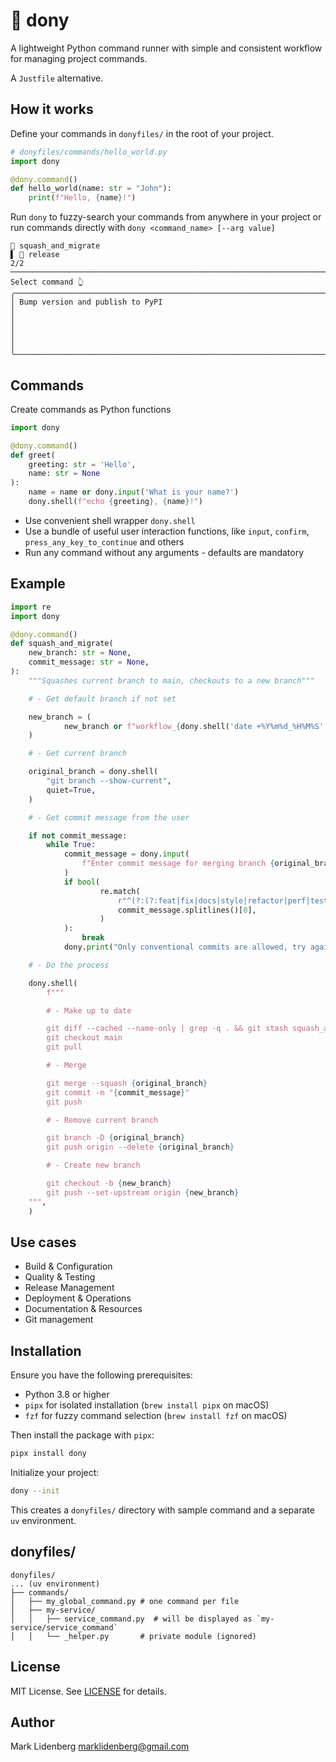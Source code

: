 # 🍥️ dony

A lightweight Python command runner with simple and consistent workflow for managing project 
commands.

A `Justfile` alternative.

## How it works

Define your commands in `donyfiles/` in the root of your project.

```python
# donyfiles/commands/hello_world.py
import dony

@dony.command()
def hello_world(name: str = "John"):
    print(f"Hello, {name}!")	
```

Run `dony` to fuzzy-search your commands from anywhere in your project or run commands directly with `dony <command_name> [--arg value]`

```
📝 squash_and_migrate                                                                                                                                                                                             
▌ 📝 release                                                                                                                                                                                                        
2/2 ─────────────────────────────────────────────────────────────────────────────────────────────────────────────────────────────────────────────────────────────────────────────────────────────────────────────
Select command 👆                                                                                                                                                                                                   
╭──────────────────────────────────────────────────────────────────────────────────────────────────────────────────────────────────────────────────────────────────────────────────────────────────────────────────╮
│ Bump version and publish to PyPI                                                                                                                                                                                 │
│                                                                                                                                                                                                                  │
│                                                                                                                                                                                                                  │
╰──────────────────────────────────────────────────────────────────────────────────────────────────────────────────────────────────────────────────────────────────────────────────────────────────────────────────╯
```

## Commands

Create commands as Python functions
```python
import dony

@dony.command()
def greet(
	greeting: str = 'Hello',
	name: str = None
):
	name = name or dony.input('What is your name?')
	dony.shell(f"echo {greeting}, {name}!")
```

- Use convenient shell wrapper `dony.shell`
- Use a bundle of useful user interaction functions, like `input`, `confirm`, `press_any_key_to_continue` and others
- Run any command without any arguments - defaults are mandatory

## Example


```python
import re
import dony

@dony.command()
def squash_and_migrate(
	new_branch: str = None,
	commit_message: str = None,
):
    """Squashes current branch to main, checkouts to a new branch"""

    # - Get default branch if not set

    new_branch = (
            new_branch or f"workflow_{dony.shell('date +%Y%m%d_%H%M%S', quiet=True)}"
    )

    # - Get current branch

    original_branch = dony.shell(
        "git branch --show-current",
        quiet=True,
    )

    # - Get commit message from the user

    if not commit_message:
        while True:
            commit_message = dony.input(
                f"Enter commit message for merging branch {original_branch} to main:"
            )
            if bool(
                    re.match(
                        r"^(?:(?:feat|fix|docs|style|refactor|perf|test|chore|build|ci|revert)(?:\([A-Za-z0-9_-]+\))?(!)?:)\s.+$",
                        commit_message.splitlines()[0],
                    )
            ):
                break
            dony.print("Only conventional commits are allowed, try again")

    # - Do the process

    dony.shell(
        f"""

        # - Make up to date

        git diff --cached --name-only | grep -q . && git stash squash_and_migrate-{new_branch}
        git checkout main
        git pull

        # - Merge

        git merge --squash {original_branch}
        git commit -m "{commit_message}"
        git push 

        # - Remove current branch

        git branch -D {original_branch}
        git push origin --delete {original_branch}

        # - Create new branch

        git checkout -b {new_branch}
        git push --set-upstream origin {new_branch}
    """,
    )

```

## Use cases
- Build & Configuration
- Quality & Testing
- Release Management
- Deployment & Operations
- Documentation & Resources
- Git management

## Installation

Ensure you have the following prerequisites:
- Python 3.8 or higher
- `pipx` for isolated installation (`brew install pipx` on macOS)
- `fzf` for fuzzy command selection (`brew install fzf` on macOS)

Then install the package with `pipx`:
```bash
pipx install dony
```

Initialize your project:

```bash
dony --init
```

This creates a `donyfiles/` directory with sample command and a separate `uv` environment.


## donyfiles/

```text
donyfiles/
... (uv environment) 
├── commands/
│   ├── my_global_command.py # one command per file
│   ├── my-service/         
│   │   ├── service_command.py  # will be displayed as `my-service/service_command`
│   │   └── _helper.py       # private module (ignored)
```

## License

MIT License. See [LICENSE](LICENSE) for details.

## Author

Mark Lidenberg [marklidenberg@gmail.com](mailto\:marklidenberg@gmail.com)

